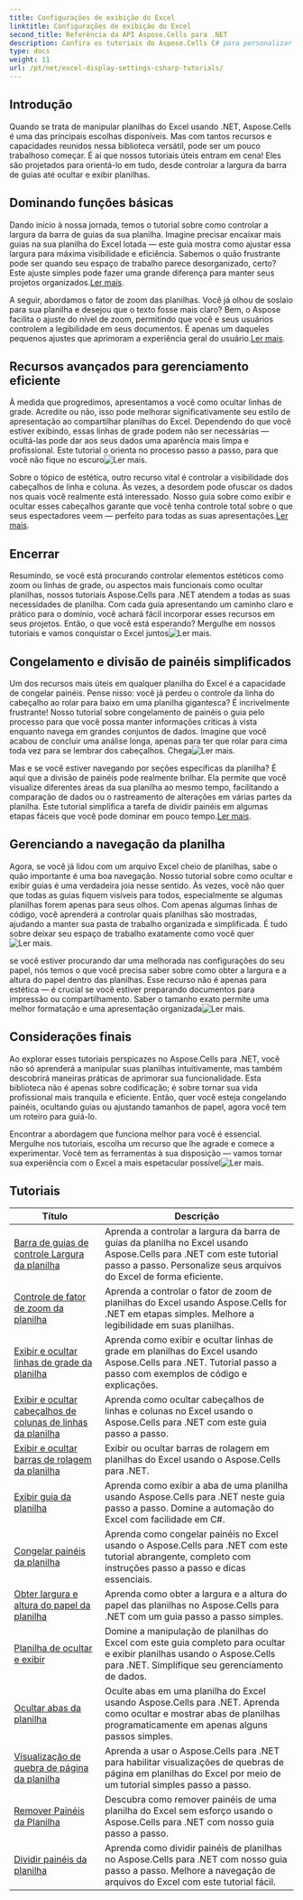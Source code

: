 ```yaml
---
title: Configurações de exibição do Excel
linktitle: Configurações de exibição do Excel
second_title: Referência da API Aspose.Cells para .NET
description: Confira os tutoriais do Aspose.Cells C# para personalizar a exibição do Excel. Altere fontes, cores, formatos e crie relatórios atraentes.
type: docs
weight: 11
url: /pt/net/excel-display-settings-csharp-tutorials/
---
```

## Introdução

Quando se trata de manipular planilhas do Excel usando .NET, Aspose.Cells é uma das principais escolhas disponíveis. Mas com tantos recursos e capacidades reunidos nessa biblioteca versátil, pode ser um pouco trabalhoso começar. É aí que nossos tutoriais úteis entram em cena! Eles são projetados para orientá-lo em tudo, desde controlar a largura da barra de guias até ocultar e exibir planilhas.

## Dominando funções básicas

Dando início à nossa jornada, temos o tutorial sobre como controlar a largura da barra de guias da sua planilha. Imagine precisar encaixar mais guias na sua planilha do Excel lotada — este guia mostra como ajustar essa largura para máxima visibilidade e eficiência. Sabemos o quão frustrante pode ser quando seu espaço de trabalho parece desorganizado, certo? Este ajuste simples pode fazer uma grande diferença para manter seus projetos organizados.[Ler mais](./control-tab-bar-width-of-spreadsheet/).

 A seguir, abordamos o fator de zoom das planilhas. Você já olhou de soslaio para sua planilha e desejou que o texto fosse mais claro? Bem, o Aspose facilita o ajuste do nível de zoom, permitindo que você e seus usuários controlem a legibilidade em seus documentos. É apenas um daqueles pequenos ajustes que aprimoram a experiência geral do usuário.[Ler mais](./controll-zoom-factor-of-worksheet/). 

## Recursos avançados para gerenciamento eficiente

À medida que progredimos, apresentamos a você como ocultar linhas de grade. Acredite ou não, isso pode melhorar significativamente seu estilo de apresentação ao compartilhar planilhas do Excel. Dependendo do que você estiver exibindo, essas linhas de grade podem não ser necessárias — ocultá-las pode dar aos seus dados uma aparência mais limpa e profissional. Este tutorial o orienta no processo passo a passo, para que você não fique no escuro![Ler mais](./display-and-hide-gridlines-of-worksheet/).

 Sobre o tópico de estética, outro recurso vital é controlar a visibilidade dos cabeçalhos de linha e coluna. Às vezes, a desordem pode ofuscar os dados nos quais você realmente está interessado. Nosso guia sobre como exibir e ocultar esses cabeçalhos garante que você tenha controle total sobre o que seus espectadores veem — perfeito para todas as suas apresentações.[Ler mais](./display-and-hide-row-column-headers-of-worksheet/).

## Encerrar

Resumindo, se você está procurando controlar elementos estéticos como zoom ou linhas de grade, ou aspectos mais funcionais como ocultar planilhas, nossos tutoriais Aspose.Cells para .NET atendem a todas as suas necessidades de planilha. Com cada guia apresentando um caminho claro e prático para o domínio, você achará fácil incorporar esses recursos em seus projetos. Então, o que você está esperando? Mergulhe em nossos tutoriais e vamos conquistar o Excel juntos![Ler mais](./hide-and-unhide-worksheet/).

## Congelamento e divisão de painéis simplificados

 Um dos recursos mais úteis em qualquer planilha do Excel é a capacidade de congelar painéis. Pense nisso: você já perdeu o controle da linha do cabeçalho ao rolar para baixo em uma planilha gigantesca? É incrivelmente frustrante! Nosso tutorial sobre congelamento de painéis o guia pelo processo para que você possa manter informações críticas à vista enquanto navega em grandes conjuntos de dados. Imagine que você acabou de concluir uma análise longa, apenas para ter que rolar para cima toda vez para se lembrar dos cabeçalhos. Chega![Ler mais](./freeze-panes-of-worksheet/).

Mas e se você estiver navegando por seções específicas da planilha? É aqui que a divisão de painéis pode realmente brilhar. Ela permite que você visualize diferentes áreas da sua planilha ao mesmo tempo, facilitando a comparação de dados ou o rastreamento de alterações em várias partes da planilha. Este tutorial simplifica a tarefa de dividir painéis em algumas etapas fáceis que você pode dominar em pouco tempo.[Ler mais](./split-panes-of-worksheet/).

## Gerenciando a navegação da planilha

 Agora, se você já lidou com um arquivo Excel cheio de planilhas, sabe o quão importante é uma boa navegação. Nosso tutorial sobre como ocultar e exibir guias é uma verdadeira joia nesse sentido. Às vezes, você não quer que todas as guias fiquem visíveis para todos, especialmente se algumas planilhas forem apenas para seus olhos. Com apenas algumas linhas de código, você aprenderá a controlar quais planilhas são mostradas, ajudando a manter sua pasta de trabalho organizada e simplificada. É tudo sobre deixar seu espaço de trabalho exatamente como você quer![Ler mais](./hide-tabs-of-spreadsheet/).

 se você estiver procurando dar uma melhorada nas configurações do seu papel, nós temos o que você precisa saber sobre como obter a largura e a altura do papel dentro das planilhas. Esse recurso não é apenas para estética — é crucial se você estiver preparando documentos para impressão ou compartilhamento. Saber o tamanho exato permite uma melhor formatação e uma apresentação organizada![Ler mais](./get-paper-width-and-height-of-worksheet/).

## Considerações finais

Ao explorar esses tutoriais perspicazes no Aspose.Cells para .NET, você não só aprenderá a manipular suas planilhas intuitivamente, mas também descobrirá maneiras práticas de aprimorar sua funcionalidade. Esta biblioteca não é apenas sobre codificação; é sobre tornar sua vida profissional mais tranquila e eficiente. Então, quer você esteja congelando painéis, ocultando guias ou ajustando tamanhos de papel, agora você tem um roteiro para guiá-lo.

Encontrar a abordagem que funciona melhor para você é essencial. Mergulhe nos tutoriais, escolha um recurso que lhe agrade e comece a experimentar. Você tem as ferramentas à sua disposição — vamos tornar sua experiência com o Excel a mais espetacular possível![Ler mais](./page-break-preview-of-worksheet/).

## Tutoriais 
| Título | Descrição |
| --- | --- |
| [Barra de guias de controle Largura da planilha](./control-tab-bar-width-of-spreadsheet/) | Aprenda a controlar a largura da barra de guias da planilha no Excel usando Aspose.Cells para .NET com este tutorial passo a passo. Personalize seus arquivos do Excel de forma eficiente. |  
| [Controle de fator de zoom da planilha](./controll-zoom-factor-of-worksheet/) | Aprenda a controlar o fator de zoom de planilhas do Excel usando Aspose.Cells for .NET em etapas simples. Melhore a legibilidade em suas planilhas. |  
| [Exibir e ocultar linhas de grade da planilha](./display-and-hide-gridlines-of-worksheet/) | Aprenda como exibir e ocultar linhas de grade em planilhas do Excel usando Aspose.Cells para .NET. Tutorial passo a passo com exemplos de código e explicações. |  
| [Exibir e ocultar cabeçalhos de colunas de linhas da planilha](./display-and-hide-row-column-headers-of-worksheet/) | Aprenda como ocultar cabeçalhos de linhas e colunas no Excel usando o Aspose.Cells para .NET com este guia passo a passo. |  
| [Exibir e ocultar barras de rolagem da planilha](./display-and-hide-scroll-bars-of-worksheet/) | Exibir ou ocultar barras de rolagem em planilhas do Excel usando o Aspose.Cells para .NET. |  
| [Exibir guia da planilha](./display-tab-of-spreadsheet/) | Aprenda como exibir a aba de uma planilha usando Aspose.Cells para .NET neste guia passo a passo. Domine a automação do Excel com facilidade em C#. |  
| [Congelar painéis da planilha](./freeze-panes-of-worksheet/) | Aprenda como congelar painéis no Excel usando o Aspose.Cells para .NET com este tutorial abrangente, completo com instruções passo a passo e dicas essenciais. |  
| [Obter largura e altura do papel da planilha](./get-paper-width-and-height-of-worksheet/) | Aprenda como obter a largura e a altura do papel das planilhas no Aspose.Cells para .NET com um guia passo a passo simples. |  
| [Planilha de ocultar e exibir](./hide-and-unhide-worksheet/) | Domine a manipulação de planilhas do Excel com este guia completo para ocultar e exibir planilhas usando o Aspose.Cells para .NET. Simplifique seu gerenciamento de dados. |  
| [Ocultar abas da planilha](./hide-tabs-of-spreadsheet/) | Oculte abas em uma planilha do Excel usando Aspose.Cells para .NET. Aprenda como ocultar e mostrar abas de planilhas programaticamente em apenas alguns passos simples. |  
| [Visualização de quebra de página da planilha](./page-break-preview-of-worksheet/) | Aprenda a usar o Aspose.Cells para .NET para habilitar visualizações de quebras de página em planilhas do Excel por meio de um tutorial simples passo a passo. |  
| [Remover Painéis da Planilha](./remove-panes-of-worksheet/) | Descubra como remover painéis de uma planilha do Excel sem esforço usando o Aspose.Cells para .NET com nosso guia passo a passo. |  
| [Dividir painéis da planilha](./split-panes-of-worksheet/) | Aprenda como dividir painéis de planilhas no Aspose.Cells para .NET com nosso guia passo a passo. Melhore a navegação de arquivos do Excel com este tutorial fácil. |  